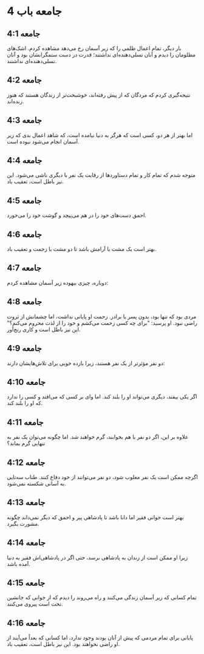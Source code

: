 # جامعه باب 4

## جامعه 4:1
بار دیگر، تمام اعمال ظلمی را که زیر آسمان رخ می‌دهد مشاهده کردم. اشک‌های مظلومان را دیدم و آنان تسلی‌دهنده‌ای نداشتند؛ قدرت در دست ستمگرانشان بود و آنان تسلی‌دهنده‌ای نداشتند.

## جامعه 4:2
نتیجه‌گیری کردم که مردگان که از پیش رفته‌اند، خوشبخت‌تر از زندگان هستند که هنوز زنده‌اند.

## جامعه 4:3
اما بهتر از هر دو، کسی است که هرگز به دنیا نیامده است، که شاهد اعمال بدی که زیر آسمان انجام می‌شود نبوده است.

## جامعه 4:4
متوجه شدم که تمام کار و تمام دستاوردها از رقابت یک نفر با دیگری ناشی می‌شود. این نیز باطل است، تعقیب باد.

## جامعه 4:5
احمق دست‌های خود را در هم می‌پیچد و گوشت خود را می‌خورد.

## جامعه 4:6
بهتر است یک مشت با آرامش باشد تا دو مشت با زحمت و تعقیب باد.

## جامعه 4:7
دوباره، چیزی بیهوده زیر آسمان مشاهده کردم:

## جامعه 4:8
مردی بود که تنها بود، بدون پسر یا برادر. زحمت او پایانی نداشت، اما چشمانش از ثروت راضی نبود. او پرسید: "برای چه کسی زحمت می‌کشم و خود را از لذت محروم می‌کنم؟" این نیز باطل است و کاری رنج‌آور.

## جامعه 4:9
دو نفر مؤثرتر از یک نفر هستند، زیرا بازده خوبی برای تلاش‌هایشان دارند:

## جامعه 4:10
اگر یکی بیفتد، دیگری می‌تواند او را بلند کند. اما وای بر کسی که می‌افتد و کسی را ندارد که او را بلند کند.

## جامعه 4:11
علاوه بر این، اگر دو نفر با هم بخوابند، گرم خواهند شد. اما چگونه می‌توان یک نفر به تنهایی گرم بماند؟

## جامعه 4:12
اگرچه ممکن است یک نفر مغلوب شود، دو نفر می‌توانند از خود دفاع کنند. طناب سه‌تایی به آسانی شکسته نمی‌شود.

## جامعه 4:13
بهتر است جوانی فقیر اما دانا باشد تا پادشاهی پیر و احمق که دیگر نمی‌داند چگونه مشورت بگیرد.

## جامعه 4:14
زیرا او ممکن است از زندان به پادشاهی برسد، حتی اگر در پادشاهی‌اش فقیر به دنیا آمده باشد.

## جامعه 4:15
تمام کسانی که زیر آسمان زندگی می‌کنند و راه می‌روند را دیدم که از جوانی که جانشین تخت است پیروی می‌کنند.

## جامعه 4:16
پایانی برای تمام مردمی که پیش از آنان بودند وجود ندارد، اما کسانی که بعداً می‌آیند از او راضی نخواهند بود. این نیز باطل است، تعقیب باد.
